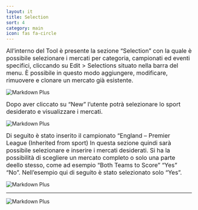 ```yaml
---
layout: it
title: Selection
sort: 4
category: main
icon: fas fa-circle
---
```

<p class="message">
  
</p>


<font size="3">All’interno del Tool è presente la sezione “Selection” con la quale è possibile selezionare i mercati per categoria, campionati ed eventi specifici, cliccando su Edit > Selections situato nella barra del menu. È possibile in questo modo aggiungere, modificare, rimuovere e clonare un mercato già esistente.</font>

 ![Markdown Plus]({{site.baseurl}}/public/images/selection/selection-one.png)


<font size="3">Dopo aver cliccato su “New” l’utente potrà selezionare lo sport desiderato e visualizzare i mercati.</font>

 ![Markdown Plus]({{site.baseurl}}/public/images/selection/modifica-clone-elimina.png)


<font size="3">Di seguito è stato inserito il campionato “England – Premier League (Inherited from sport)
In questa sezione quindi sarà possibile selezionare e inserire i mercati desiderati. Si ha la possibilità di scegliere un mercato completo o solo una parte deello stesso, come ad esempio “Both Teams to Score” “Yes” “No”.  Nell’esempio qui di seguito è stato selezionato solo “Yes”.</font>


![Markdown Plus]({{site.baseurl}}/public/images/selection/selection-three.png)

---

![Markdown Plus]({{site.baseurl}}/public/images/selection/selection-four.png)